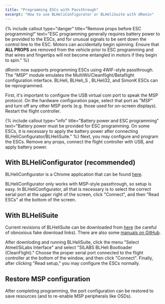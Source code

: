 ```yaml
---
title: "Programming ESCs with Passthrough"
excerpt: "How to use BLHeliConfigurator or BLHeliSuite with dRonin"
---
```


{% include callout type="danger" title="Remove props before ESC programming!" text="ESC programming generally requires battery power to be provided to the ESCs, and for unusual signals to be sent down the control line to the ESC.  Motors can accidentally begin spinning.  Ensure that **ALL PROPS** are removed from the vehicle prior to ESC programming and that wires and fingertips will not become entangled in motors if they begin to spin." %}

dRonin now supports programming ESCs using 4WIF-style passthrough.  The "MSP" module emulates the MultiWii/Cleanflight/Betaflight configuration interface.  BLHeli, BLHeli_S , BLHeli32, and SimonK ESCs can be reprogrammed.

First, it's important to configure the USB virtual com port to speak the MSP protocol.  On the hardware configuration page, select that port as "MSP" and turn off any other MSP ports (e.g. those used for on-screen displays). Restart the flight controller.

{% include callout type="info" title="Battery power and ESC programming" text="Battery power must be provided for ESC programming.  On some ESCs, it is necessary to apply the battery power after connecting BLHeliConfigurator/BLHeliSuite." %}
Next, you may configure and program the ESCs.  Remove any props, connect the flight controller with USB, and apply battery power.

## With BLHeliConfigurator (recommended)

BLHeliConfigurator is a Chrome application that can be found [here](https://chrome.google.com/webstore/detail/blheli-configurator/mejfjggmbnocnfibbibmoogocnjbcjnk?hl=en).

BLHeliConfigurator only works with MSP-style passthrough, so setup is easy.  In BLHeliConfigurator, all that is necessary is to select the correct serial port at the upper right of the screen, click "Connect", and then "Read ESCs" at the bottom of the screen.

## With BLHeliSuite

Current revisions of BLHeliSuite can be downloaded from [here](https://www.mediafire.com/folder/dx6kfaasyo24l/BLHeliSuite) (be careful of obnoxious fake download links).  There are also some [manuals on GitHub](https://github.com/4712/BLHeliSuite/tree/master/Manuals).

After downloding and running BLHeliSuite, click the menu "Select Atmel/SiLabs Interface" and select "SILABS BLHeli Bootloader (CleanFlight)."  Choose the proper serial port connected to the flight controller at the bottom of the window, and then click "Connect".  Finally, after clicking "Read setup," you may configure the ESCs normally.

## Restore MSP configuration

After completing programming, the port configuration can be restored to save resources (and to re-enable MSP peripherals like OSDs).
